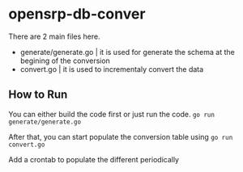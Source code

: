 # opensrp-db-conver

There are 2 main files here. 
- generate/generate.go | it is used for generate the schema at the begining of the conversion
- convert.go | it is used to incrementaly convert the data

## How to Run
You can either build the code first or just run the code.
`go run generate/generate.go`

After that, you can start populate the conversion table using
`go run convert.go`

Add a crontab to populate the different periodically